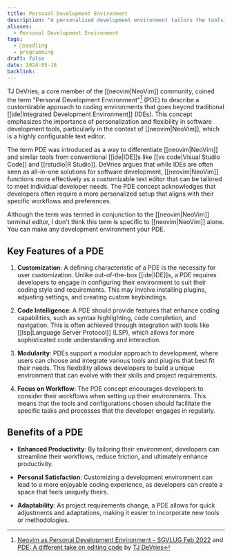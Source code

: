 ```yaml
---
title: Personal Development Environment
description: "A personalized development environment tailors the tools, configurations, and settings to suit an individual developer's preferences and workflow, enhancing productivity and comfort."
aliases:
  - Personal Development Environment
tags:
  - 🌱seedling
  - programming
draft: false
date: 2024-05-16
backlink:
---
```


TJ DeVries, a core member of the [[neovim|NeoVim]] community, coined the term "Personal Development Environment"[^1] (PDE) to describe a customizable approach to coding environments that goes beyond traditional [[ide|Integrated Development Environment]] (IDEs). This concept emphasizes the importance of personalization and flexibility in software development tools, particularly in the context of [[neovim|NeoVim]], which is a highly configurable text editor.

The term PDE was introduced as a way to differentiate [[neovim|NeoVim]] and similar tools from conventional [[ide|IDE]]s like [[vs code|Visual Studio Code]] and [[rstudio|R Studio]]. DeVries argues that while IDEs are often seen as all-in-one solutions for software development, [[neovim|NeoVim]] functions more effectively as a customizable text editor that can be tailored to meet individual developer needs. The PDE concept acknowledges that developers often require a more personalized setup that aligns with their specific workflows and preferences.

Although the term was termed in conjunction to the [[neovim|NeoVim]] terminal editor, I don't think this term is specific to [[neovim|NeoVim]] alone. You can make any development environment your PDE.

## Key Features of a PDE

1. **Customization**: A defining characteristic of a PDE is the necessity for user customization. Unlike out-of-the-box [[ide|IDE]]s, a PDE requires developers to engage in configuring their environment to suit their coding style and requirements. This may involve installing plugins, adjusting settings, and creating custom keybindings.

2. **Code Intelligence**: A PDE should provide features that enhance coding capabilities, such as syntax highlighting, code completion, and navigation. This is often achieved through integration with tools like [[lsp|Language Server Protocol]] (LSP), which allows for more sophisticated code understanding and interaction.

3. **Modularity**: PDEs support a modular approach to development, where users can choose and integrate various tools and plugins that best fit their needs. This flexibility allows developers to build a unique environment that can evolve with their skills and project requirements.

4. **Focus on Workflow**: The PDE concept encourages developers to consider their workflows when setting up their environments. This means that the tools and configurations chosen should facilitate the specific tasks and processes that the developer engages in regularly.

## Benefits of a PDE

- **Enhanced Productivity**: By tailoring their environment, developers can streamline their workflows, reduce friction, and ultimately enhance productivity.
  
- **Personal Satisfaction**: Customizing a development environment can lead to a more enjoyable coding experience, as developers can create a space that feels uniquely theirs.

- **Adaptability**: As project requirements change, a PDE allows for quick adjustments and adaptations, making it easier to incorporate new tools or methodologies.

[^1]: [Neovim as Personal Development Environment - SGVLUG Feb 2022](https://www.youtube.com/watch?v=IK_-C0GXfjo) and [PDE: A different take on editing code](https://www.youtube.com/watch?v=QMVIJhC9Veg) by [TJ DeVries](https://github.com/tjdevries)